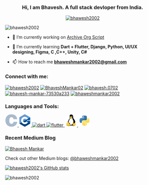 <h3 align="center">Hi, I am Bhavesh. A full stack devloper from India.</h3>

<p align="center"> <a href="https://github.com/ryo-ma/github-profile-trophy"><img src="https://github-profile-trophy.vercel.app/?username=bhawesh2002&title=MultiLanguage,Commits,Repositories,Experience,PullRequest,Issues&column=-1" alt="bhawesh2002" /></a> </p>

<p align="left"> <img src="https://komarev.com/ghpvc/?username=bhawesh2002&label=Profile%20views&color=0e75b6&style=flat" alt="bhawesh2002" /> </p>


- 🔭 I’m currently working on [Archive Org Script](https://github.com/bhawesh2002/archive-org-script)

- 🌱 I’m currently learning **Dart + Flutter, Django, Python, UI/UX designing, Figma, C ,C++, Unity, C#**

- 📫 How to reach me **bhaweshmankar2002@gmail.com**

<h3 align="left">Connect with me:</h3>
<p align="left">
<a href="https://dev.to/bhawesh2002" target="blank"><img align="center" src="https://raw.githubusercontent.com/rahuldkjain/github-profile-readme-generator/master/src/images/icons/Social/devto.svg" alt="bhawesh2002" height="30" width="40" /></a>
<a href="https://x.com/bhaweshmankar" target="blank"><img align="center" src="https://raw.githubusercontent.com/rahuldkjain/github-profile-readme-generator/master/src/images/icons/Social/twitter.svg" alt="BhaveshMankar02" height="30" width="40" /></a>
<a href="https://instagram.com/bhawesh712002" target="blank"><img align="center" src="https://raw.githubusercontent.com/rahuldkjain/github-profile-readme-generator/master/src/images/icons/Social/instagram.svg" alt="bhavesh.0702" height="30" width="40" /></a>
<a href="https://www.linkedin.com/in/bhavesh-mankar-73530a233" target="blank"><img align="center" src="https://upload.wikimedia.org/wikipedia/commons/thumb/8/81/LinkedIn_icon.svg/1200px-LinkedIn_icon.svg.png" alt="bhavesh-mankar-73530a233" height="45" width="40" /></a>  
<a href="https://medium.com/@bhaweshmankar2002" target="blank"><img align="center" src="https://upload.wikimedia.org/wikipedia/commons/thumb/e/ec/Medium_logo_Monogram.svg/2048px-Medium_logo_Monogram.svg.png" alt="bhaweshmankar2002" height="50" width="50" /></a>

</p>

<h3 align="left">Languages and Tools:</h3>
<p align="left"> <a href="https://www.w3schools.com/c/" target="_blank" rel="noreferrer"> <img src="https://raw.githubusercontent.com/devicons/devicon/master/icons/c/c-original.svg" alt="c" width="40" height="40"/> </a> <a href="https://www.w3schools.com/cpp/" target="_blank" rel="noreferrer"> <img src="https://raw.githubusercontent.com/devicons/devicon/master/icons/cplusplus/cplusplus-original.svg" alt="cplusplus" width="40" height="40"/> <a href="https://dart.dev" target="_blank" rel="noreferrer"> <img src="https://www.vectorlogo.zone/logos/dartlang/dartlang-icon.svg" alt="dart" width="40" height="40"/> </a> <a href="https://flutter.dev" target="_blank" rel="noreferrer"> <img src="https://www.vectorlogo.zone/logos/flutterio/flutterio-icon.svg" alt="flutter" width="40" height="40"/> <a href="https://www.linux.org/" target="_blank" rel="noreferrer"> <img src="https://raw.githubusercontent.com/devicons/devicon/master/icons/linux/linux-original.svg" alt="linux" width="40" height="40"/> </a> <a href="https://www.python.org" target="_blank" rel="noreferrer"> <img src="https://raw.githubusercontent.com/devicons/devicon/master/icons/python/python-original.svg" alt="python" width="40" height="40"/> </a> <a /p>

### Recent Medium Blog
[![Bhavesh Mankar](https://github-readme-medium.vercel.app/?username=@bhaweshmankar2002)](https://medium.com/@bhaweshmankar2002/local-persistant-storage-in-flutter-getting-started-with-hivedb-71f836eef438)

Check out other Medium blogs: [@bhaweshmankar2002](https://medium.com/@bhaweshmankar2002) 


<a href="https://quine.sh/profile/bhawesh2002"><img src="https://stats.quine.sh/bhawesh2002/github" alt="bhawesh2002's GitHub stats" width="840px"></a>

<p><img align="center" src="https://github-readme-streak-stats.herokuapp.com/?user=bhawesh2002&" alt="bhawesh2002" /></p>

